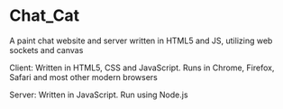 Chat_Cat
========

A paint chat website and server written in HTML5 and JS, utilizing web sockets and canvas 

Client: Written in HTML5, CSS and JavaScript. Runs in Chrome, Firefox, Safari and most other modern browsers

Server: Written in JavaScript. Run using Node.js


